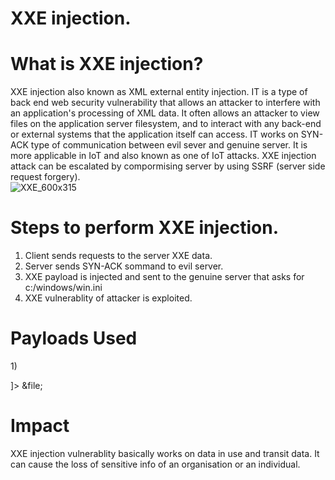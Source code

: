# XXE injection. 
# What is XXE injection? 
XXE injection also known as XML external entity injection. IT is a type of back end web security vulnerability that allows an attacker to interfere with an application's processing of XML data. It often allows an attacker to view files on the application server filesystem, and to interact with any back-end or external systems that the application itself can access. IT works on SYN-ACK type of communication between evil sever and genuine server. It is more applicable in IoT and also known  as one of IoT attacks. XXE injection attack can be escalated by compormising server by using SSRF (server side request forgery).  
![XXE_600x315](https://user-images.githubusercontent.com/115407638/204035060-03d35c3f-eff2-48fb-8fd3-e61cc5bf77c0.png) 

# Steps to perform XXE injection. 
1) Client sends requests to the server XXE data. 
2) Server sends SYN-ACK sommand to evil server. 
3) XXE payload is injected and sent to the genuine server that asks for c:/windows/win.ini 
4) XXE vulnerablity of attacker is exploited. 

# Payloads Used 
1)<?xml version="1.0"?>
<!DOCTYPE data [
<!ELEMENT data (#ANY)>
<!ENTITY file SYSTEM "file:///etc/passwd">
]>
<data>&file;</data> 

# Impact 
XXE injection vulnerablity basically works on data in use and transit data. It can cause the loss of sensitive info of an organisation or an individual. 
